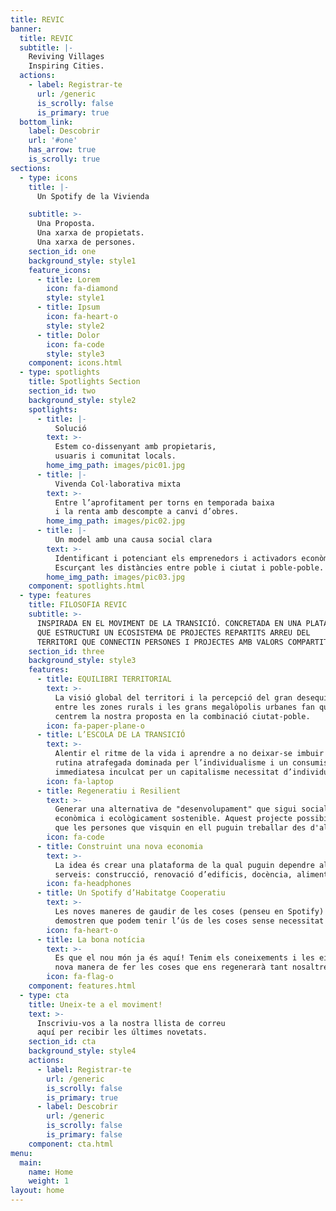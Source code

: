```yaml
---
title: REVIC
banner:
  title: REVIC
  subtitle: |-
    Reviving Villages  
    Inspiring Cities.  
  actions:
    - label: Registrar-te
      url: /generic
      is_scrolly: false
      is_primary: true
  bottom_link:
    label: Descobrir
    url: '#one'
    has_arrow: true
    is_scrolly: true
sections:
  - type: icons
    title: |-
      Un Spotify de la Vivienda

    subtitle: >-
      Una Proposta.
      Una xarxa de propietats.
      Una xarxa de persones.
    section_id: one
    background_style: style1
    feature_icons:
      - title: Lorem
        icon: fa-diamond
        style: style1
      - title: Ipsum
        icon: fa-heart-o
        style: style2
      - title: Dolor
        icon: fa-code
        style: style3
    component: icons.html
  - type: spotlights
    title: Spotlights Section
    section_id: two
    background_style: style2
    spotlights:
      - title: |-
          Solució
        text: >-
          Estem co-dissenyant amb propietaris,
          usuaris i comunitat locals.          
        home_img_path: images/pic01.jpg
      - title: |-
          Vivenda Col·laborativa mixta
        text: >-
          Entre l’aprofitament per torns en temporada baixa
          i la renta amb descompte a canvi d’obres.
        home_img_path: images/pic02.jpg
      - title: |-
          Un model amb una causa social clara
        text: >-
          Identificant i potenciant els emprenedors i activadors econòmics locals.
          Escurçant les distàncies entre poble i ciutat i poble-poble.
        home_img_path: images/pic03.jpg
    component: spotlights.html
  - type: features
    title: FILOSOFIA REVIC
    subtitle: >-
      INSPIRADA EN EL MOVIMENT DE LA TRANSICIÓ. CONCRETADA EN UNA PLATAFORMA COOPERATIVA
      QUE ESTRUCTURI UN ECOSISTEMA DE PROJECTES REPARTITS ARREU DEL
      TERRITORI QUE CONNECTIN PERSONES I PROJECTES AMB VALORS COMPARTITS.
    section_id: three
    background_style: style3
    features:
      - title: EQUILIBRI TERRITORIAL
        text: >-
          La visió global del territori i la percepció del gran desequilibri
          entre les zones rurals i les grans megalòpolis urbanes fan que
          centrem la nostra proposta en la combinació ciutat-poble.
        icon: fa-paper-plane-o
      - title: L’ESCOLA DE LA TRANSICIÓ
        text: >-
          Alentir el ritme de la vida i aprendre a no deixar-se imbuir per una
          rutina atrafegada dominada per l’individualisme i un consumisme de la
          immediatesa inculcat per un capitalisme necessitat d’individus volubles i acrítics.
        icon: fa-laptop
      - title: Regeneratiu i Resilient
        text: >-
          Generar una alternativa de "desenvolupament" que sigui social,
          econòmica i ecològicament sostenible. Aquest projecte possibilita
          que les persones que visquin en ell puguin treballar des d'allà.
        icon: fa-code
      - title: Construint una nova economia
        text: >-
          La idea és crear una plataforma de la qual puguin dependre altres
          serveis: construcció, renovació d’edificis, docència, alimentació... etc.
        icon: fa-headphones
      - title: Un Spotify d’Habitatge Cooperatiu
        text: >-
          Les noves maneres de gaudir de les coses (penseu en Spotify) ens
          demostren que podem tenir l’ús de les coses sense necessitat de posseir-les.
        icon: fa-heart-o
      - title: La bona notícia
        text: >-
          Es que el nou món ja és aquí! Tenim els coneixements i les eines per crear una
          nova manera de fer les coses que ens regenerarà tant nosaltres com el planeta.
        icon: fa-flag-o
    component: features.html
  - type: cta
    title: Uneix-te a el moviment!
    text: >-
      Inscriviu-vos a la nostra llista de correu
      aquí per recibir les últimes novetats.
    section_id: cta
    background_style: style4
    actions:
      - label: Registrar-te
        url: /generic
        is_scrolly: false
        is_primary: true
      - label: Descobrir
        url: /generic
        is_scrolly: false
        is_primary: false
    component: cta.html
menu:
  main:
    name: Home
    weight: 1
layout: home
---
```

